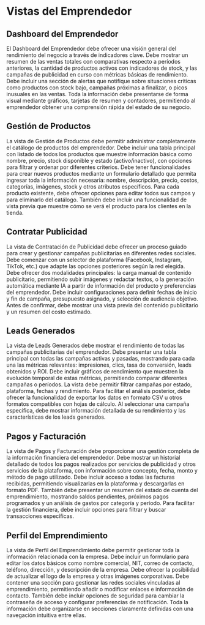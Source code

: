 # Vistas del Emprendedor

## Dashboard del Emprendedor

El Dashboard del Emprendedor debe ofrecer una visión general del rendimiento del negocio a través de indicadores clave. Debe mostrar un resumen de las ventas totales con comparativas respecto a períodos anteriores, la cantidad de productos activos con indicadores de stock, y las campañas de publicidad en curso con métricas básicas de rendimiento. Debe incluir una sección de alertas que notifique sobre situaciones críticas como productos con stock bajo, campañas próximas a finalizar, o picos inusuales en las ventas. Toda la información debe presentarse de forma visual mediante gráficos, tarjetas de resumen y contadores, permitiendo al emprendedor obtener una comprensión rápida del estado de su negocio.

## Gestión de Productos

La vista de Gestión de Productos debe permitir administrar completamente el catálogo de productos del emprendedor. Debe incluir una tabla principal con listado de todos los productos que muestre información básica como nombre, precio, stock disponible y estado (activo/inactivo), con opciones para filtrar y ordenar por diferentes criterios. Debe tener funcionalidades para crear nuevos productos mediante un formulario detallado que permita ingresar toda la información necesaria: nombre, descripción, precio, costos, categorías, imágenes, stock y otros atributos específicos. Para cada producto existente, debe ofrecer opciones para editar todos sus campos y para eliminarlo del catálogo. También debe incluir una funcionalidad de vista previa que muestre cómo se verá el producto para los clientes en la tienda.

## Contratar Publicidad

La vista de Contratación de Publicidad debe ofrecer un proceso guiado para crear y gestionar campañas publicitarias en diferentes redes sociales. Debe comenzar con un selector de plataforma (Facebook, Instagram, TikTok, etc.) que adapte las opciones posteriores según la red elegida. Debe ofrecer dos modalidades principales: la carga manual de contenido publicitario, permitiendo subir imágenes y redactar textos, o la generación automática mediante IA a partir de información del producto y preferencias del emprendedor. Debe incluir configuraciones para definir fechas de inicio y fin de campaña, presupuesto asignado, y selección de audiencia objetivo. Antes de confirmar, debe mostrar una vista previa del contenido publicitario y un resumen del costo estimado.

## Leads Generados

La vista de Leads Generados debe mostrar el rendimiento de todas las campañas publicitarias del emprendedor. Debe presentar una tabla principal con todas las campañas activas y pasadas, mostrando para cada una las métricas relevantes: impresiones, clics, tasa de conversión, leads obtenidos y ROI. Debe incluir gráficos de rendimiento que muestren la evolución temporal de estas métricas, permitiendo comparar diferentes campañas o períodos. La vista debe permitir filtrar campañas por estado, plataforma, fechas y rendimiento. Para facilitar el análisis posterior, debe ofrecer la funcionalidad de exportar los datos en formato CSV u otros formatos compatibles con hojas de cálculo. Al seleccionar una campaña específica, debe mostrar información detallada de su rendimiento y las características de los leads generados.

## Pagos y Facturación

La vista de Pagos y Facturación debe proporcionar una gestión completa de la información financiera del emprendedor. Debe mostrar un historial detallado de todos los pagos realizados por servicios de publicidad y otros servicios de la plataforma, con información sobre concepto, fecha, monto y método de pago utilizado. Debe incluir acceso a todas las facturas recibidas, permitiendo visualizarlas en la plataforma y descargarlas en formato PDF. También debe presentar un resumen del estado de cuenta del emprendimiento, mostrando saldos pendientes, próximos pagos programados y un análisis de gastos por categoría y período. Para facilitar la gestión financiera, debe incluir opciones para filtrar y buscar transacciones específicas.

## Perfil del Emprendimiento

La vista de Perfil del Emprendimiento debe permitir gestionar toda la información relacionada con la empresa. Debe incluir un formulario para editar los datos básicos como nombre comercial, NIT, correo de contacto, teléfono, dirección, y descripción de la empresa. Debe ofrecer la posibilidad de actualizar el logo de la empresa y otras imágenes corporativas. Debe contener una sección para gestionar las redes sociales vinculadas al emprendimiento, permitiendo añadir o modificar enlaces e información de contacto. También debe incluir opciones de seguridad para cambiar la contraseña de acceso y configurar preferencias de notificación. Toda la información debe organizarse en secciones claramente definidas con una navegación intuitiva entre ellas. 